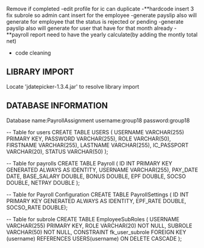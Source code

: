 Remove if completed
-edit profile for ic can duplicate
-**hardcode insert 3 fix subrole so admin cant insert for the employee
-generate payslip also will generate for employee that the status is rejected or pending
-generate payslip also will generate for user that have for that month already
-**payroll report need to have the yearly calculate(by adding the montly total net)
- code cleaning


LIBRARY IMPORT
----------------

Locate 'jdatepicker-1.3.4.jar' to resolve library import





DATABASE INFORMATION
---------------------
Database name:PayrollAssignment 
username:group18
password:group18


-- Table for users
 CREATE TABLE USERS ( USERNAME VARCHAR(255) PRIMARY KEY, PASSWORD VARCHAR(255), ROLE VARCHAR(50), FIRSTNAME VARCHAR(255), LASTNAME VARCHAR(255), IC_PASSPORT VARCHAR(20), STATUS VARCHAR(50) );

-- Table for payrolls 
CREATE TABLE Payroll ( ID INT PRIMARY KEY GENERATED ALWAYS AS IDENTITY, USERNAME VARCHAR(255), PAY_DATE DATE, BASE_SALARY DOUBLE, BONUS DOUBLE, EPF DOUBLE, SOCSO DOUBLE, NETPAY DOUBLE );

-- Table for Payroll Configuration 
CREATE TABLE PayrollSettings ( ID INT PRIMARY KEY GENERATED ALWAYS AS IDENTITY, EPF_RATE DOUBLE, SOCSO_RATE DOUBLE);

-- Table for subrole 
CREATE TABLE EmployeeSubRoles ( USERNAME VARCHAR(255) PRIMARY KEY, ROLE VARCHAR(20) NOT NULL, SUBROLE VARCHAR(50) NOT NULL, CONSTRAINT fk_user_subrole FOREIGN KEY (username) REFERENCES USERS(username) ON DELETE CASCADE );


